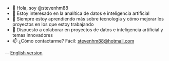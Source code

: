 - 👋 Hola, soy @stevenhm88
- 👀 Estoy interesado en la analítica de datos e inteligencia artificial
- 🌱 Siempre estoy aprendiendo más sobre tecnología y cómo mejorar los proyectos en los que estoy trabajando
- 💞️ Dispuesto a colaborar en proyectos de datos e inteligencia artificial y temas innovadores
- 📫 ¿Cómo contactarme? Fácil: stevenhm88@hotmail.com

-- [English version](https://github.com/stevenhm88/stevenhm88/blob/main/README.md)
